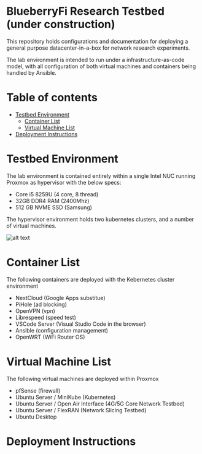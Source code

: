 # BlueberryFi Research Testbed (under construction)
This repository holds configurations and documentation for deploying a general purpose datacenter-in-a-box for network research experiments.  

The lab environment is intended to run under a infrastructure-as-code model, with all configuration of both virtual machines and containers being handled by Ansible. 

Table of contents
=================

<!--ts-->
   * [Testbed Environment](#testbed-environment)
      * [Container List](#container-list)
      * [Virtual Machine List](#virtual-machine-list)
   * [Deployment Instructions](#deployment-instructions)
<!--te-->


Testbed Environment
============

The lab environment is contained entirely within a single Intel NUC running Proxmox as hypervisor with the below specs: 

- Core i5 8259U (4 core, 8 thread)
- 32GB DDR4 RAM (2400Mhz)
- 512 GB NVME SSD (Samsung)

The hypervisor environment holds two kubernetes clusters, and a number of virtual machines.

![alt text](https://github.com/stevenplatt/homelab/blob/main/img/lab_topology_v3.png?raw=true)

Container List
============

The following containers are deployed with the Kebernetes cluster environment

- NextCloud (Google Apps substitue)
- PiHole (ad blocking)
- OpenVPN (vpn)
- Librespeed (speed test)
- VSCode Server (Visual Studio Code in the browser)
- Ansible (configuration management)
- OpenWRT (WiFi Router OS)

Virtual Machine List
============

The following virtual machines are deployed within Proxmox

- pfSense (firewall)
- Ubuntu Server / MiniKube (Kubernetes)
- Ubuntu Server / Open Air Interface (4G/5G Core Network Testbed)
- Ubuntu Server / FlexRAN (Network Slicing Testbed)
- Ubuntu Desktop

Deployment Instructions
============


